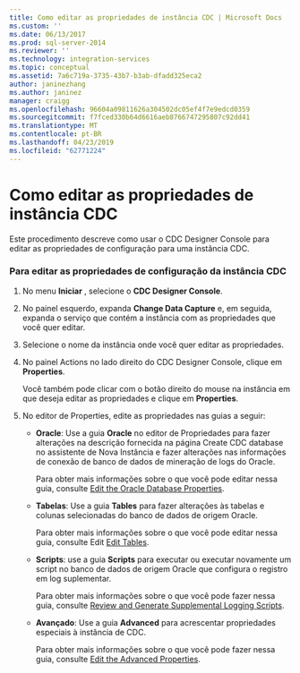 ```yaml
---
title: Como editar as propriedades de instância CDC | Microsoft Docs
ms.custom: ''
ms.date: 06/13/2017
ms.prod: sql-server-2014
ms.reviewer: ''
ms.technology: integration-services
ms.topic: conceptual
ms.assetid: 7a6c719a-3735-43b7-b3ab-dfadd325eca2
author: janinezhang
ms.author: janinez
manager: craigg
ms.openlocfilehash: 96604a09811626a304502dc05ef4f7e9edcd0359
ms.sourcegitcommit: f7fced330b64d6616aeb8766747295807c92dd41
ms.translationtype: MT
ms.contentlocale: pt-BR
ms.lasthandoff: 04/23/2019
ms.locfileid: "62771224"
---
```

# <a name="how-to-edit-the-cdc-instance-properties"></a>Como editar as propriedades de instância CDC
  Este procedimento descreve como usar o CDC Designer Console para editar as propriedades de configuração para uma instância CDC.  
  
### <a name="to-edit-the-cdc-instance-configuration-properties"></a>Para editar as propriedades de configuração da instância CDC  
  
1.  No menu **Iniciar** , selecione o **CDC Designer Console**.  
  
2.  No painel esquerdo, expanda **Change Data Capture** e, em seguida, expanda o serviço que contém a instância com as propriedades que você quer editar.  
  
3.  Selecione o nome da instância onde você quer editar as propriedades.  
  
4.  No painel Actions no lado direito do CDC Designer Console, clique em **Properties**.  
  
     Você também pode clicar com o botão direito do mouse na instância em que deseja editar as propriedades e clique em **Properties**.  
  
5.  No editor de Properties, edite as propriedades nas guias a seguir:  
  
    -   **Oracle**: Use a guia **Oracle** no editor de Propriedades para fazer alterações na descrição fornecida na página Create CDC database no assistente de Nova Instância e fazer alterações nas informações de conexão de banco de dados de mineração de logs do Oracle.  
  
         Para obter mais informações sobre o que você pode editar nessa guia, consulte [Edit the Oracle Database Properties](edit-the-oracle-database-properties.md).  
  
    -   **Tabelas**: Use a guia **Tables** para fazer alterações às tabelas e colunas selecionadas do banco de dados de origem Oracle.  
  
         Para obter mais informações sobre o que você pode editar nessa guia, consulte Edit [Edit Tables](edit-tables.md).  
  
    -   **Scripts**: use a guia **Scripts** para executar ou executar novamente um script no banco de dados de origem Oracle que configura o registro em log suplementar.  
  
         Para obter mais informações sobre o que você pode fazer nessa guia, consulte [Review and Generate Supplemental Logging Scripts](review-and-generate-supplemental-logging-scripts.md).  
  
    -   **Avançado**: Use a guia **Advanced** para acrescentar propriedades especiais à instância de CDC.  
  
         Para obter mais informações sobre o que você pode fazer nessa guia, consulte [Edit the Advanced Properties](edit-the-advanced-properties.md).  
  
  
